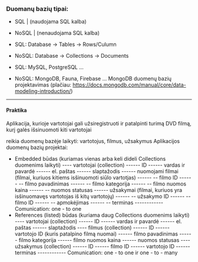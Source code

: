 ### Duomanų bazių tipai:

- SQL | (naudojama SQL kalba)
- NoSQL | (nenaudojama SQL kalba)

- SQL: Database -> Tables -> Rows/Culumn
- NoSQL: Database -> Collections -> Documents
- SQL: MySQL, PostgreSQL ...
- NoSQL: MongoDB, Fauna, Firebase ...
  MongoDB duomenų bazių projektavimas (plačiau: https://docs.mongodb.com/manual/core/data-modeling-introduction/)

---

#### Praktika

Aplikacija, kurioje vartotojai gali užsiregistruoti ir patalpinti turimą DVD filmą, kurį galės išsinuomoti kiti vartotojai

reikia duomenų bazėje laikyti: vartotojus, filmus, užsakymus
Aplikacijos duomenų bazių projektai:

- Embedded būdas (kuriamas vienas arba keli dideli Collections duomenims laikyti)
  ---- vartotojai (collection)
  ------ ID
  ------ vardas ir pavardė
  ------ el. paštas
  ------ slaptažodis
  ------ nuomojami filmai (filmai, kuriuos kitiems isšinuomoti siūlo vartotjas)
  ------ -- filmo ID
  ------ -- filmo pavadinimas
  ------ -- filmo kategorija
  ------ -- filmo nuomos kaina
  ------ -- nuomos statusas
  ------ užsakymai (filmai, kuriuos yra isšinuomavęs vartotojas iš kitų vartotojų)
  ------ -- užsakymo ID
  ------ -- filmo ID
  ------ -- apmokėjimas
  ------ -- terminas
  ------------ Comunication: one - to one
- References (listed) būdas (kuriama daug Collections duomenims laikyti)
  ---- vartotojai (collection)
  ------ ID
  ------ vardas ir pavardė
  ------ el. paštas
  ------ slaptažodis
  ---- filmus (collection)
  ------ ID
  ------ vartotojo ID (kuris patalpino filmą nuomai)
  ------ filmo pavadinimas
  ------ filmo kategorija
  ------ filmo nuomos kaina
  ------ nuomos statusas
  ---- užsakymus (collection)
  ------ ID
  ------ filmo ID
  ------ vartotojo ID
  ------ terminas
  ------------ Comunication: one - to one ir one - to - many
